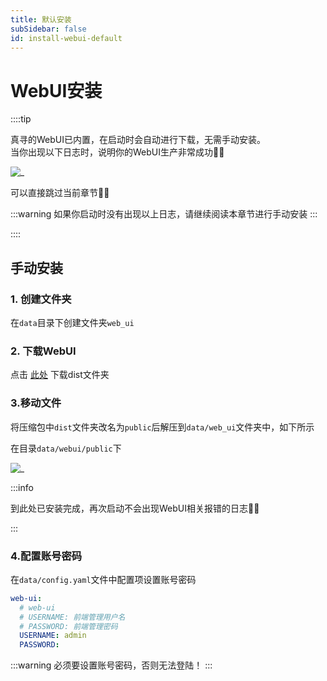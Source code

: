```yaml
---
title: 默认安装
subSidebar: false
id: install-webui-default
---
```


WebUI安装
===

::::tip

真寻的WebUI已内置，在启动时会自动进行下载，无需手动安装。  
当你出现以下日志时，说明你的WebUI生产非常成功🎉🎉

![_](/img/install/webui_1.png)  

可以直接跳过当前章节🎉🎉

:::warning
如果你启动时没有出现以上日志，请继续阅读本章节进行手动安装
:::

::::

手动安装
---

### 1. 创建文件夹

在`data`目录下创建文件夹`web_ui`

### 2. 下载WebUI

点击 [此处](https://mirror.ghproxy.com/https://github.com/HibiKier/zhenxun_bot_webui/archive/refs/heads/dist.zip) 下载dist文件夹

### 3.移动文件

将压缩包中`dist`文件夹改名为`public`后解压到`data/web_ui`文件夹中，如下所示  

在目录`data/webui/public`下  

![_](/img/install/webui_2.png)

:::info

到此处已安装完成，再次启动不会出现WebUI相关报错的日志🎉🎉

:::

### 4.配置账号密码

在`data/config.yaml`文件中配置项设置账号密码

```yaml
web-ui:
  # web-ui
  # USERNAME: 前端管理用户名
  # PASSWORD: 前端管理密码
  USERNAME: admin
  PASSWORD: 
```

:::warning
必须要设置账号密码，否则无法登陆！
:::
